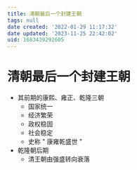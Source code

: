 ```yaml
---
title: 清朝最后一个封建王朝
tags: null
date created: '2022-01-29 11:17:32'
date updated: '2023-11-25 22:42:02'
uid: 1683439292605
---
```


# 清朝最后一个封建王朝

- 其前期的康熙、雍正、乾隆三朝
  - 国家统一
  - 经济繁荣
  - 政权稳固
  - 社会稳定
  - 史称 " 康雍乾盛世 "
- 乾隆朝后期
  - 清王朝由强盛转向衰落
